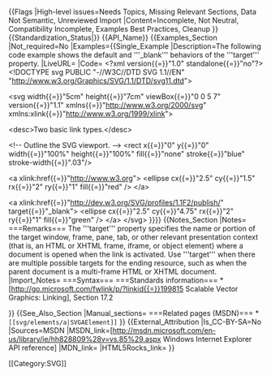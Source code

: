 {{Flags
|High-level issues=Needs Topics, Missing Relevant Sections, Data Not Semantic, Unreviewed Import
|Content=Incomplete, Not Neutral, Compatibility Incomplete, Examples Best Practices, Cleanup
}}
{{Standardization_Status|}}
{{API_Name}}
{{Examples_Section
|Not_required=No
|Examples={{Single_Example
|Description=The following code example shows the default and  '''_blank''' behaviors of the '''target'''  property.
|LiveURL=
|Code=
&lt;?xml version{{=}}"1.0" standalone{{=}}"no"?&gt;
&lt;!DOCTYPE svg PUBLIC "-//W3C//DTD SVG 1.1//EN" 
 "http://www.w3.org/Graphics/SVG/1.1/DTD/svg11.dtd"&gt;
  
&lt;svg width{{=}}"5cm" height{{=}}"7cm" viewBox{{=}}"0 0 5 7" version{{=}}"1.1"
     xmlns{{=}}"http://www.w3.org/2000/svg" 
	 xmlns:xlink{{=}}"http://www.w3.org/1999/xlink"&gt;
	 
  &lt;desc&gt;Two basic link types.&lt;/desc&gt;
	
  &lt;!-- Outline the SVG viewport. --&gt;
  &lt;rect x{{=}}"0" y{{=}}"0" width{{=}}"100%" height{{=}}"100%" 
        fill{{=}}"none" stroke{{=}}"blue"  stroke-width{{=}}".03"/&gt;
		
  &lt;a xlink:href{{=}}"http://www.w3.org"&gt;
    &lt;ellipse cx{{=}}"2.5" cy{{=}}"1.5" rx{{=}}"2" ry{{=}}"1" fill{{=}}"red" /&gt;
  &lt;/a&gt;
	
  &lt;a xlink:href{{=}}"http://dev.w3.org/SVG/profiles/1.1F2/publish/" target{{=}}"_blank"&gt;
    &lt;ellipse cx{{=}}"2.5" cy{{=}}"4.75" rx{{=}}"2" ry{{=}}"1" fill{{=}}"green" /&gt;
  &lt;/a&gt;
&lt;/svg&gt;
}}}}
{{Notes_Section
|Notes=
===Remarks===
The '''target'''  property specifies the name or portion of the target window, frame, pane, tab, or other relevant presentation context (that is, an HTML or XHTML frame, iframe, or object element)  where  a document is  opened when the link is activated.
Use '''target'''  when there are multiple possible targets for the ending resource, such as when the parent document is a multi-frame HTML or XHTML document.
|Import_Notes=
===Syntax===
===Standards information===
*[http://go.microsoft.com/fwlink/p/?linkid{{=}}199815 Scalable Vector Graphics: Linking], Section 17.2


}}
{{See_Also_Section
|Manual_sections=
===Related pages (MSDN)===
*<code>[[svg/elements/a|SVGAElement]]</code>
}}
{{External_Attribution
|Is_CC-BY-SA=No
|Sources=MSDN
|MSDN_link=[http://msdn.microsoft.com/en-us/library/ie/hh828809%28v=vs.85%29.aspx Windows Internet Explorer API reference]
|MDN_link=
|HTML5Rocks_link=
}}

[[Category:SVG]]